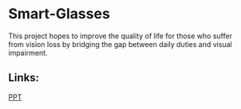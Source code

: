 # Smart-Glasses

This project hopes to improve the quality of life for those who suffer from vision loss by bridging the gap between daily duties and visual impairment.

## Links:
[PPT]("https://www.canva.com/design/DAF_NoWUpu0/HDrL0xVAEew0XCDKkPs84Q/view?utm_content=DAF_NoWUpu0&utm_campaign=designshare&utm_medium=link&utm_source=editor")

